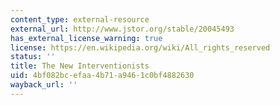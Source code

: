 ```yaml
---
content_type: external-resource
external_url: http://www.jstor.org/stable/20045493
has_external_license_warning: true
license: https://en.wikipedia.org/wiki/All_rights_reserved
status: ''
title: The New Interventionists
uid: 4bf082bc-efaa-4b71-a946-1c0bf4882630
wayback_url: ''
---
```

